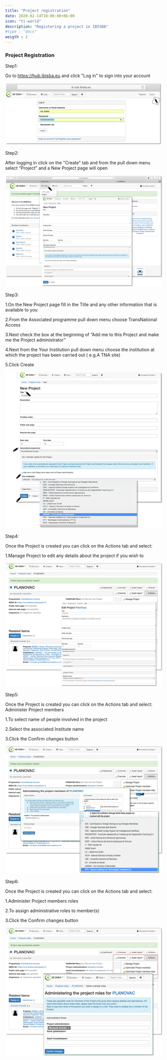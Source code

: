 ```yaml
---
title: "Project registration"
date: 2020-02-14T10:00:00+06:00
icon: "ti-world"
description: "Registering a project in IBISBA"
#type : "docs"
weigth : 2
---
```


### Project Registration

Step1: 

Go to https://hub.ibisba.eu and click "Log in" to sign into your account


![](Picture1.png)



Step2:

After logging in click on the "Create" tab and from the pull down menu select “Project” and a New Project page will open 


![](Picture2.png)



Step3: 

  1.On the New Project page fill in the Title and any other information that is available to you
  
  2.From the Associated programme pull down menu choose TransNational Access
  
  3.Next check the box at the beginning of “Add me to this Project and make me the Project administrator”
  
  4.Next from the Your Institution pull down menu choose the  institution at which the project has been carried out ( e.g.A       TNA site) 
  
  5.Click Create


![](Picture3.png)

Step4: 

Once the Project is created you can click on the Actions tab and select:

  1.Manage Project to edit any details about the project if you wish to
  
  
![](Picture4.png)


Step5:

Once the Project is created you can click on the Actions tab and select: Administer Project members 

  1.To select name of people involved in the project
  
  2.Select the associated Institute name
  
  3.Click the Confirm changes button
  


![](Picture5.png)

Step6:

Once the Project is created you can click on the Actions tab and select:

  1.Administer Project members roles
  
  2.To assign administrative roles to member(s) 
  
  3.Click the Confirm changes button


![](Picture6.png)
